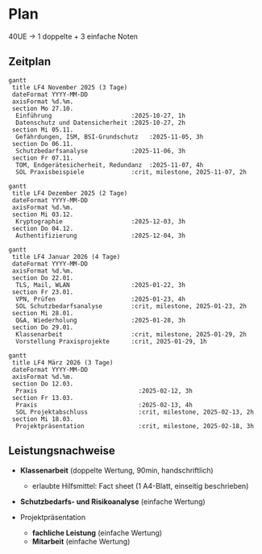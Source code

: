 # Plan
40UE -> 1 doppelte + 3 einfache Noten


## Zeitplan

```mermaid
gantt
 title LF4 November 2025 (3 Tage)
 dateFormat YYYY-MM-DD
 axisFormat %d.%m.
 section Mo 27.10.
  Einführung                      :2025-10-27, 1h
  Datenschutz und Datensicherheit :2025-10-27, 2h
 section Mi 05.11.
  Gefährdungen, ISM, BSI-Grundschutz   :2025-11-05, 3h
 section Do 06.11.
  Schutzbedarfsanalyse            :2025-11-06, 3h
 section Fr 07.11.
  TOM, Endgerätesicherheit, Redundanz  :2025-11-07, 4h
  SOL Praxisbeispiele             :crit, milestone, 2025-11-07, 2h
```

```mermaid
gantt
 title LF4 Dezember 2025 (2 Tage)
 dateFormat YYYY-MM-DD
 axisFormat %d.%m.
 section Mi 03.12.
  Kryptographie                   :2025-12-03, 3h
 section Do 04.12.
  Authentifizierung               :2025-12-04, 3h
```

```mermaid
gantt
 title LF4 Januar 2026 (4 Tage)
 dateFormat YYYY-MM-DD
 axisFormat %d.%m.
 section Do 22.01.
  TLS, Mail, WLAN                 :2025-01-22, 3h
 section Fr 23.01.
  VPN, Prüfen                     :2025-01-23, 4h
  SOL Schutzbedarfsanalyse        :crit, milestone, 2025-01-23, 2h
 section Mi 28.01.
  Q&A, Wiederholung               :2025-01-28, 3h
 section Do 29.01.
  Klassenarbeit                   :crit, milestone, 2025-01-29, 2h
  Vorstellung Praxisprojekte      :crit, 2025-01-29, 1h
```

```mermaid
gantt
 title LF4 März 2026 (3 Tage)
 dateFormat YYYY-MM-DD
 axisFormat %d.%m.
 section Do 12.03.
  Praxis                            :2025-02-12, 3h
 section Fr 13.03.
  Praxis                            :2025-02-13, 4h
  SOL Projektabschluss              :crit, milestone, 2025-02-13, 2h
 section Mi 18.03.
  Projektpräsentation               :crit, milestone, 2025-02-18, 3h
```


## Leistungsnachweise
* **Klassenarbeit** (doppelte Wertung, 90min, handschriftlich)
  * erlaubte Hilfsmittel: Fact sheet (1 A4-Blatt, einseitig beschrieben)

* **Schutzbedarfs- und Risikoanalyse** (einfache Wertung)

* Projektpräsentation
  * **fachliche Leistung** (einfache Wertung)
  * **Mitarbeit** (einfache Wertung)
